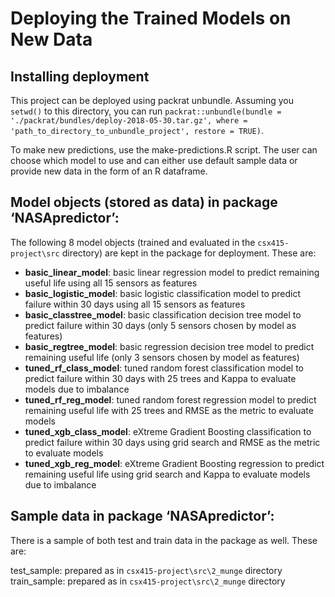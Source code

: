 # Deploying the Trained Models on New Data

## Installing deployment

This project can be deployed using packrat unbundle. Assuming you `setwd()` to this directory, you can run `packrat::unbundle(bundle = './packrat/bundles/deploy-2018-05-30.tar.gz', where = 'path_to_directory_to_unbundle_project', restore = TRUE)`.

To make new predictions, use the make-predictions.R script. The user can choose which model to use and can either use default sample data or provide new data in the form of an R dataframe.

## Model objects (stored as data) in package ‘NASApredictor’:

The following 8 model objects (trained and evaluated in the `csx415-project\src` directory) are kept in the package for deployment. These are:

- **basic_linear_model**: basic linear regression model to predict remaining useful life using all 15 sensors as features
- **basic_logistic_model**: basic logistic classification model to predict failure within 30 days using all 15 sensors as features
- **basic_classtree_model**: basic classification decision tree model to predict failure within 30 days (only 5 sensors chosen by model as features) 
- **basic_regtree_model**: basic regression decision tree model to predict remaining useful life (only 3 sensors chosen by model as features)             
- **tuned_rf_class_model**: tuned random forest classification model to predict failure within 30 days with 25 trees and Kappa to evaluate models due to imbalance
- **tuned_rf_reg_model**: tuned random forest regression model to predict remaining useful life with 25 trees and RMSE as the metric to evaluate models
- **tuned_xgb_class_model**: eXtreme Gradient Boosting classification to predict failure within 30 days using grid search and RMSE as the metric to evaluate models
- **tuned_xgb_reg_model**: eXtreme Gradient Boosting regression to predict remaining useful life using grid search and Kappa to evaluate models due to imbalance


## Sample data in package ‘NASApredictor’:

There is a sample of both test and train data in the package as well. These are:

test_sample: prepared as in `csx415-project\src\2_munge` directory                        
train_sample: prepared as in `csx415-project\src\2_munge` directory